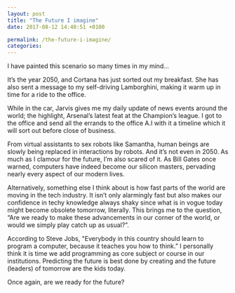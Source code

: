 ```yaml
---
layout: post
title: "The Future I imagine"
date: 2017-08-12 14:40:51 +0100

permalink: /the-future-i-imagine/
categories:
---
```


I have painted this scenario so many times in my mind…

It’s the year 2050, and Cortana has just sorted out my breakfast. She has also sent a message to my self-driving Lamborghini, making it warm up in time for a ride to the office.

While in the car, Jarvis gives me my daily update of news events around the world; the highlight, Arsenal’s latest feat at the Champion’s league.
I got to the office and send all the errands to the office A.I with it a timeline which it will sort out before close of business.

From virtual assistants to sex robots like Samantha, human beings are slowly being replaced in interactions by robots. And it’s not even in 2050. As much as I clamour for the future, I’m also scared of it. As Bill Gates once warned, computers have indeed become our silicon masters, pervading nearly every aspect of our modern lives.

Alternatively, something else I think about is how fast parts of the world are moving in the tech industry. It isn’t only alarmingly fast but also makes our confidence in techy knowledge always shaky since what is in vogue today might become obsolete tomorrow, literally. This brings me to the question, “Are we ready to make these advancements in our corner of the world, or would we simply play catch up as usual?”.

According to Steve Jobs, "Everybody in this country should learn to program a computer, because it teaches you how to think.” I personally think it is time we add programming as core subject or course in our institutions. Predicting the future is best done by creating and the future (leaders) of tomorrow are the kids today.

Once again, are we ready for the future?